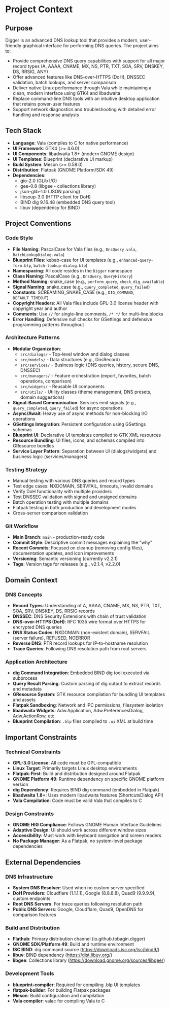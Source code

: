 # Project Context

## Purpose
Digger is an advanced DNS lookup tool that provides a modern, user-friendly graphical interface for performing DNS queries. The project aims to:
- Provide comprehensive DNS query capabilities with support for all major record types (A, AAAA, CNAME, MX, NS, PTR, TXT, SOA, SRV, DNSKEY, DS, RRSIG, ANY)
- Offer advanced features like DNS-over-HTTPS (DoH), DNSSEC validation, batch lookups, and server comparison
- Deliver native Linux performance through Vala while maintaining a clean, modern interface using GTK4 and libadwaita
- Replace command-line DNS tools with an intuitive desktop application that retains power-user features
- Support network diagnostics and troubleshooting with detailed error handling and response analysis

## Tech Stack
- **Language**: Vala (compiles to C for native performance)
- **UI Framework**: GTK4 (>= 4.6.0)
- **UI Components**: libadwaita 1.8+ (modern GNOME design)
- **UI Templates**: Blueprint (declarative UI markup)
- **Build System**: Meson (>= 0.58.0)
- **Distribution**: Flatpak (GNOME Platform/SDK 49)
- **Dependencies**:
  - gio-2.0 (GLib I/O)
  - gee-0.8 (libgee - collections library)
  - json-glib-1.0 (JSON parsing)
  - libsoup-3.0 (HTTP client for DoH)
  - BIND dig 9.16.48 (embedded DNS query tool)
  - libuv (dependency for BIND)

## Project Conventions

### Code Style
- **File Naming**: PascalCase for Vala files (e.g., `DnsQuery.vala`, `BatchLookupDialog.vala`)
- **Blueprint Files**: kebab-case for UI templates (e.g., `enhanced-query-form.blp`, `batch-lookup-dialog.blp`)
- **Namespacing**: All code resides in the `Digger` namespace
- **Class Naming**: PascalCase (e.g., `DnsQuery`, `QueryHistory`)
- **Method Naming**: snake_case (e.g., `perform_query`, `check_dig_available`)
- **Signal Naming**: snake_case (e.g., `query_completed`, `query_failed`)
- **Constants**: SCREAMING_SNAKE_CASE (e.g., `DIG_COMMAND`, `DEFAULT_TIMEOUT`)
- **Copyright Headers**: All Vala files include GPL-3.0 license header with copyright year and author
- **Comments**: Use `//` for single-line comments, `/* */` for multi-line blocks
- **Error Handling**: Defensive null checks for GSettings and defensive programming patterns throughout

### Architecture Patterns
- **Modular Organization**:
  - `src/dialogs/` - Top-level window and dialog classes
  - `src/models/` - Data structures (e.g., DnsRecord)
  - `src/services/` - Business logic (DNS queries, history, secure DNS, DNSSEC)
  - `src/managers/` - Feature orchestration (export, favorites, batch operations, comparison)
  - `src/widgets/` - Reusable UI components
  - `src/utils/` - Utility classes (theme management, DNS presets, domain suggestions)
- **Signal-Based Communication**: Services emit signals (e.g., `query_completed`, `query_failed`) for async operations
- **Async/Await**: Heavy use of async methods for non-blocking I/O operations
- **GSettings Integration**: Persistent configuration using GSettings schemas
- **Blueprint UI**: Declarative UI templates compiled to GTK XML resources
- **Resource Bundling**: UI files, icons, and schemas compiled into GResource bundles
- **Service Layer Pattern**: Separation between UI (dialogs/widgets) and business logic (services/managers)

### Testing Strategy
- Manual testing with various DNS queries and record types
- Test edge cases: NXDOMAIN, SERVFAIL, timeouts, invalid domains
- Verify DoH functionality with multiple providers
- Test DNSSEC validation with signed and unsigned domains
- Batch operation testing with multiple domains
- Flatpak testing in both production and development modes
- Cross-server comparison validation

### Git Workflow
- **Main Branch**: `main` - production-ready code
- **Commit Style**: Descriptive commit messages explaining the "why"
- **Recent Commits**: Focused on cleanup (removing config files), documentation updates, and icon improvements
- **Versioning**: Semantic versioning (currently v2.2.1)
- **Tags**: Version tags for releases (e.g., v2.1.4, v2.2.0)

## Domain Context

### DNS Concepts
- **Record Types**: Understanding of A, AAAA, CNAME, MX, NS, PTR, TXT, SOA, SRV, DNSKEY, DS, RRSIG records
- **DNSSEC**: DNS Security Extensions with chain of trust validation
- **DNS-over-HTTPS (DoH)**: RFC 1035 wire format over HTTPS for encrypted DNS queries
- **DNS Status Codes**: NXDOMAIN (non-existent domain), SERVFAIL (server failure), REFUSED, NOERROR
- **Reverse DNS**: PTR record lookups for IP-to-hostname resolution
- **Trace Queries**: Following DNS resolution path from root servers

### Application Architecture
- **dig Command Integration**: Embedded BIND dig tool executed via subprocess
- **Query Result Parsing**: Custom parsing of dig output to extract records and metadata
- **GResource System**: GTK resource compilation for bundling UI templates and assets
- **Flatpak Sandboxing**: Network and IPC permissions, filesystem isolation
- **libadwaita Widgets**: Adw.Application, Adw.PreferencesDialog, Adw.ActionRow, etc.
- **Blueprint Compilation**: `.blp` files compiled to `.ui` XML at build time

## Important Constraints

### Technical Constraints
- **GPL-3.0 License**: All code must be GPL-compatible
- **Linux Target**: Primarily targets Linux desktop environments
- **Flatpak-First**: Build and distribution designed around Flatpak
- **GNOME Platform 49**: Runtime dependency on specific GNOME platform version
- **dig Dependency**: Requires BIND dig command (embedded in Flatpak)
- **libadwaita 1.8+**: Uses modern libadwaita features (ShortcutsDialog API)
- **Vala Compilation**: Code must be valid Vala that compiles to C

### Design Constraints
- **GNOME HIG Compliance**: Follows GNOME Human Interface Guidelines
- **Adaptive Design**: UI should work across different window sizes
- **Accessibility**: Must work with keyboard navigation and screen readers
- **No Package Manager**: As a Flatpak, no system-level package dependencies

## External Dependencies

### DNS Infrastructure
- **System DNS Resolver**: Used when no custom server specified
- **DoH Providers**: Cloudflare (1.1.1.1), Google (8.8.8.8), Quad9 (9.9.9.9), custom endpoints
- **Root DNS Servers**: For trace queries following resolution path
- **Public DNS Servers**: Google, Cloudflare, Quad9, OpenDNS for comparison features

### Build and Distribution
- **Flathub**: Primary distribution channel (io.github.tobagin.digger)
- **GNOME SDK/Platform 49**: Build and runtime environment
- **ISC BIND**: dig command source (https://downloads.isc.org/isc/bind9/)
- **libuv**: BIND dependency (https://dist.libuv.org/)
- **libgee**: Collections library (https://download.gnome.org/sources/libgee/)

### Development Tools
- **blueprint-compiler**: Required for compiling .blp UI templates
- **flatpak-builder**: For building Flatpak packages
- **Meson**: Build configuration and compilation
- **Vala compiler**: valac for compiling Vala to C
